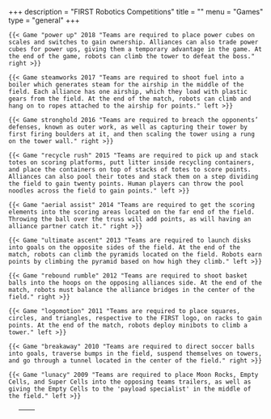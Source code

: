 +++
description = "FIRST Robotics Competitions"
title = ""
menu = "Games"
type = "general"
+++

<table border="0" style="margin: 20px">
  <thead>
    <tr>
      <th></th>
      <th></th>
    </tr>
  </thead>
  <tbody>

    {{< Game "power up" 2018 "Teams are required to place power cubes on scales and switches to gain ownership. Alliances can also trade power cubes for power ups, giving them a temporary advantage in the game. At the end of the game, robots can climb the tower to defeat the boss." right >}}

    {{< Game steamworks 2017 "Teams are required to shoot fuel into a boiler which generates steam for the airship in the middle of the field. Each alliance has one airship, which they load with plastic gears from the field. At the end of the match, robots can climb and hang on to ropes attached to the airship for points." left >}}

    {{< Game stronghold 2016 "Teams are required to breach the opponents’ defenses, known as outer work, as well as capturing their tower by first firing boulders at it, and then scaling the tower using a rung on the tower wall." right >}}

    {{< Game "recycle rush" 2015 "Teams are required to pick up and stack totes on scoring platforms, putt litter inside recycling containers, and place the containers on top of stacks of totes to score points. Alliances can also pool their totes and stack them on a step dividing the field to gain twenty points. Human players can throw the pool noodles across the field to gain points." left >}}

    {{< Game "aerial assist" 2014 "Teams are required to get the scoring elements into the scoring areas located on the far end of the field. Throwing the ball over the truss will add points, as will having an alliance partner catch it." right >}}

    {{< Game "ultimate ascent" 2013 "Teams are required to launch disks into goals on the opposite sides of the field. At the end of the match, robots can climb the pyramids located on the field. Robots earn points by climbing the pyramid based on how high they climb." left >}}

    {{< Game "rebound rumble" 2012 "Teams are required to shoot basket balls into the hoops on the opposing alliances side. At the end of the match, robots must balance the alliance bridges in the center of the field." right >}}

    {{< Game "logomotion" 2011 "Teams are required to place squares, circles, and triangles, respective to the FIRST logo, on racks to gain points. At the end of the match, robots deploy minibots to climb a tower." left >}}

    {{< Game "breakaway" 2010 "Teams are required to direct soccer balls into goals, traverse bumps in the field, suspend themselves on towers, and go through a tunnel located in the center of the field." right >}}

    {{< Game "lunacy" 2009 "Teams are required to place Moon Rocks, Empty Cells, and Super Cells into the opposing teams trailers, as well as giving the Empty Cells to the 'payload specialist' in the middle of the field." left >}}

  </tbody>
</table>

</table>

